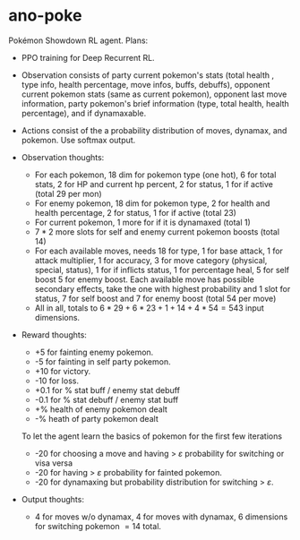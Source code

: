 # ano-poke

Pokémon Showdown RL agent. Plans:

- PPO training for Deep Recurrent RL.
- Observation consists of party current pokemon's stats (total health , type info, health percentage, move infos, buffs, debuffs), opponent current pokemon stats (same as current pokemon), opponent last move information, party pokemon's brief information (type, total health, health percentage), and if dynamaxable.
- Actions consist of the a probability distribution of moves, dynamax, and pokemon. Use softmax output.

- Observation thoughts:

  - For each pokemon, 18 dim for pokemon type (one hot), 6 for total stats, 2 for HP and current hp percent, 2 for status, 1 for if active (total 29 per mon)
  - For enemy pokemon, 18 dim for pokemon type, 2 for health and health percentage, 2 for status, 1 for if active (total 23)
  - For current pokemon, 1 more for if it is dynamaxed (total 1)
  - $7*2$ more slots for self and enemy current pokemon boosts (total 14)
  - For each available moves, needs 18 for type, 1 for base attack, 1 for attack multiplier, 1 for accuracy, 3 for move category (physical, special, status), 1 for if inflicts status, 1 for percentage heal, 5 for self boost 5 for enemy boost. Each available move has possible secondary effects, take the one with highest probability and 1 slot for status, 7 for self boost and 7 for enemy boost (total 54 per move)
  - All in all, totals to $6 * 29+6 * 23+1+14+4 * 54=543$ input dimensions.

- Reward thoughts:

  - +5 for fainting enemy pokemon.
  - -5 for fainting in self party pokemon.
  - +10 for victory.
  - -10 for loss.
  - +0.1 for % stat buff / enemy stat debuff
  - -0.1 for % stat debuff / enemy stat buff
  - +% health of enemy pokemon dealt
  - -% heath of party pokemon dealt

  To let the agent learn the basics of pokemon for the first few iterations

  - -20 for choosing a move and having > $\varepsilon$ probability for switching or visa versa
  - -20 for having > $\varepsilon$ probability for fainted pokemon.
  - -20 for dynamaxing but probability distribution for switching > $\varepsilon$.

- Output thoughts:
  - 4 for moves w/o dynamax, 4 for moves with dynamax, 6 dimensions for switching pokemon $= 14$ total.
